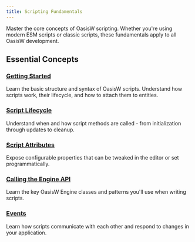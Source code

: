 ```yaml
---
title: Scripting Fundamentals
---
```


Master the core concepts of OasisW scripting. Whether you're using modern ESM scripts or classic scripts, these fundamentals apply to all OasisW development.

## Essential Concepts

### [Getting Started](./getting-started.md)

Learn the basic structure and syntax of OasisW scripts. Understand how scripts work, their lifecycle, and how to attach them to entities.

<!-- ### [ESM Scripts](./esm-scripts.md)

Explore modern ES Module-based scripting with classes, imports, and better tooling. **Recommended for new projects.** -->

### [Script Lifecycle](./script-lifecycle.md)

Understand when and how script methods are called - from initialization through updates to cleanup.

### [Script Attributes](./script-attributes/index.md)

Expose configurable properties that can be tweaked in the editor or set programmatically.

### [Calling the Engine API](./engine-api.md)

Learn the key OasisW Engine classes and patterns you'll use when writing scripts.

### [Events](./events.md)

Learn how scripts communicate with each other and respond to changes in your application.
